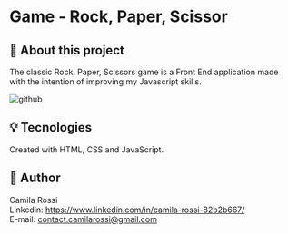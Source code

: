 # Game - Rock, Paper, Scissor

## :date: About this project <br>
The classic Rock, Paper, Scissors game is a Front End application made with the intention of improving my Javascript skills.<br>

![github](https://user-images.githubusercontent.com/116846050/200403724-70f40b97-eb77-456d-85e0-5a4eac860a92.png)


## :bulb: Tecnologies
Created with HTML, CSS and JavaScript.

## :raising_hand: Author
Camila Rossi <br>
Linkedin: https://www.linkedin.com/in/camila-rossi-82b2b667/ <br>
E-mail: contact.camilarossi@gmail.com
